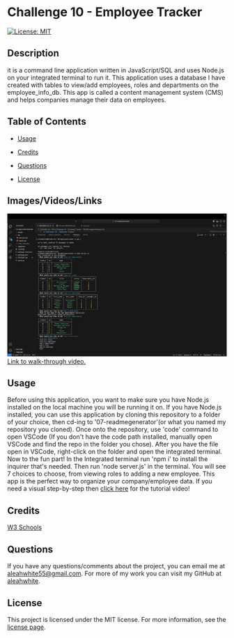 # Challenge 10 - Employee Tracker
[![License: MIT](https://img.shields.io/badge/License-MIT-yellow.svg)](https://opensource.org/licenses/MIT) 
  ## Description
  it is a command line application written in JavaScript/SQL and uses Node.js on your integrated terminal to run it. This application uses a database I have created with tables to view/add employees, roles and departments on the employee_info_db. This app is called a content management system (CMS) and helps companies manage their data on employees.
  
  ## Table of Contents 
  - [Usage](#usage)

  - [Credits](#credits)

  - [Questions](#questions)

  - [License](#license)

  ## Images/Videos/Links
  ![Tracker example](./assets/tracker-example.ss.png)
  [Link to walk-through video.](https://drive.google.com/file/d/123Xg3vwYZsR89De6WM2CeCSFKloRXqXk/view?usp=sharing)

  ## Usage
  Before using this application, you want to make sure you have Node.js installed on the local machine you will be running it on. If you have Node.js installed, you can use this application by cloning this repository to a folder of your choice, then cd-ing to '07-readmegenerator'(or what you named my repository you cloned). Once onto the repository, use 'code' command to open VSCode (If you don't have the code path installed, manually open VSCode and find the repo in the folder you chose). After you have the file open in VSCode, right-click on the folder and open the integrated terminal. Now to the fun part! In the Integrated terminal run 'npm i' to install the inquirer that's needed. Then run 'node server.js' in the terminal. You will see 7 choices to choose, from viewing roles to adding a new employee. This app is the perfect way to organize your company/employee data. If you need a visual step-by-step then [click here](https://drive.google.com/file/d/123Xg3vwYZsR89De6WM2CeCSFKloRXqXk/view?usp=sharing) for the tutorial video!

  ## Credits
  [W3 Schools]()

  ## Questions
  If you have any questions/comments about the project, you can email me at [aleahwhite55@gmail.com](mailto:aleahwhite55@gmail.com). For more of my work you can visit my GitHub at [aleahwhite](https://github.com/aleahwhite).

  ## License
  
  This project is licensed under the MIT license. For more information, see the [license page](https://spdx.org/licenses/MIT.html).


  